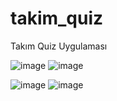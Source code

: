 # takim_quiz
 Takım Quiz Uygulaması
 
![image](https://user-images.githubusercontent.com/83670111/185391350-1a01cca4-bae6-419f-929e-335b2af79b14.png)
![image](https://user-images.githubusercontent.com/83670111/185391389-37a30a06-4b4b-4295-8666-40b1d82f6f73.png)

![image](https://user-images.githubusercontent.com/83670111/185391422-d025f55f-6a33-4d01-8034-3575f1a88d98.png)
![image](https://user-images.githubusercontent.com/83670111/185391467-bc4b09e2-52b2-4eab-8016-88ce81d2dba0.png)
